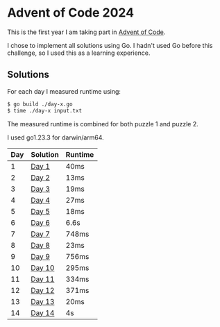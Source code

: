 # Advent of Code 2024

This is the first year I am taking part in [Advent of Code](https://adventofcode.com/).

I chose to implement all solutions using Go. I hadn't used Go before this challenge, so I used this as a learning experience.


## Solutions

For each day I measured runtime using:

```bash
$ go build ./day-x.go
$ time ./day-x input.txt
```

The measured runtime is combined for both puzzle 1 and puzzle 2.

I used go1.23.3 for darwin/arm64.


| Day  | Solution                    | Runtime |
| ---- | ----                        | ----    |
| 1    | [Day 1](day_01/day-1.go)    | 40ms    |
| 2    | [Day 2](day_02/day-2.go)    | 13ms    |
| 3    | [Day 3](day_03/day-3.go)    | 19ms    |
| 4    | [Day 4](day_04/day-4.go)    | 27ms    |
| 5    | [Day 5](day_05/day-5.go)    | 18ms    |
| 6    | [Day 6](day_06/day-6.go)    | 6.6s    |
| 7    | [Day 7](day_07/day-7.go)    | 748ms   |
| 8    | [Day 8](day_08/day-8.go)    | 23ms    |
| 9    | [Day 9](day_09/day-9.go)    | 756ms   |
| 10   | [Day 10](day_010/day-10.go) | 295ms   |
| 11   | [Day 11](day_011/day-11.go) | 334ms   |
| 12   | [Day 12](day_012/day-12.go) | 371ms   |
| 13   | [Day 13](day_013/day-13.go) | 20ms    |
| 14   | [Day 14](day_014/day-14.go) | 4s      |
